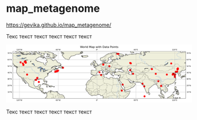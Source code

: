 # map_metagenome
https://gevika.github.io/map_metagenome/

Текс текст текст текст текст текст
<!-- START-MAP-INSERT -->
![My Map](./images/map_image.png)
<!-- END-MAP-INSERT -->
Текс текст текст текст текст текст
